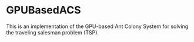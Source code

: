 # GPUBasedACS
This is an implementation of the GPU-based Ant Colony System for solving the traveling salesman problem (TSP).
